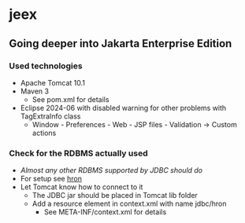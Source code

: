 # jeex
## Going deeper into Jakarta Enterprise Edition

### Used technologies
- Apache Tomcat 10.1
- Maven 3
  - See pom.xml for details
- Eclipse 2024-06 with disabled warning for other problems with TagExtraInfo class
  - Window - Preferences - Web - JSP files - Validation -> Custom actions

### Check for the RDBMS actually used
- _Almost any other RDBMS supported by JDBC should do_
- For setup see [hron](https://github.com/egalli64/hron)
- Let Tomcat know how to connect to it
  - The JDBC jar should be placed in Tomcat lib folder
  - Add a resource element in context.xml with name jdbc/hron
    - See META-INF/context.xml for details